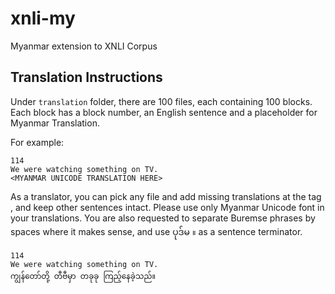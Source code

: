# xnli-my
Myanmar extension to XNLI Corpus

## Translation Instructions

Under `translation` folder, there are 100 files, each containing 100 blocks. Each block has a block number, an English sentence and a placeholder for Myanmar Translation.

For example:
```
114
We were watching something on TV.
<MYANMAR UNICODE TRANSLATION HERE>
```

As a translator, you can pick any file and add missing translations at the tag <MYANMAR UNICODE TRANSLATION HERE>, and keep other sentences intact. Please use only Myanmar Unicode font in your translations. You are also requested to separate Buremse phrases by spaces where it makes sense, and use ပုဒ်မ `။` as a sentence terminator.

```
114
We were watching something on TV.
ကျွန်တော်တို့ တီဗီမှာ တခုခု ကြည့်နေခဲ့သည်။
```
